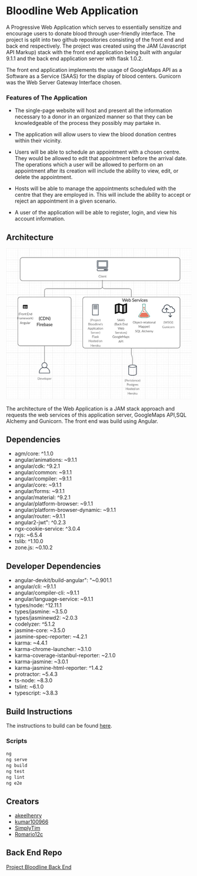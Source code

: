 # Bloodline Web Application
A Progressive Web Application which serves to essentially sensitize and encourage users to donate blood through user-friendly interface. The project is split into two github repositories consisting of the front end and back end respectively. The project was created using the JAM  (Javascript API Markup)  stack with the front end application being built with angular 9.1.1 and the back end application server with flask 1.0.2.

The front end application implements the usage of GoogleMaps API as a Software as a Service (SAAS) for the display of blood centers. Gunicorn was the Web Server Gateway Interface chosen.

### Features of The Application

* The single-page website will host and present all the information necessary to a donor in an organized manner so that they can be knowledgeable of the process they possibly may partake in. 

* The application will allow users to view the blood donation centres within their vicinity.

* Users will be able to schedule an appointment with a chosen centre. They would be allowed to edit that appointment before the arrival date. The operations which a user will be allowed to perform on an appointment after its creation will include the ability to view, edit, or delete the appointment. 

* Hosts will be able to manage the appointments scheduled with the centre that they are employed in. This will include the ability to accept or reject an appointment in a given scenario. 

* A user of the application will be able to register, login,  and view his account information. 

## Architecture
![arcitecture img](https://github.com/SimplyTim/Bloodline-Web-App/blob/master/WhatsApp%20Image%202020-05-12%20at%208.22.36%20PM.jpeg)

The architecture of the Web Application is a JAM stack approach and requests the web services of this application server, GoogleMaps API,SQL Alchemy and Gunicorn. The front end was build using Angular.



## Dependencies
* agm/core: ^1.1.0
* angular/animations: ~9.1.1
* angular/cdk: ^9.2.1
* angular/common: ~9.1.1
* angular/compiler: ~9.1.1
* angular/core: ~9.1.1
* angular/forms: ~9.1.1
* angular/material: ^9.2.1
* angular/platform-browser: ~9.1.1
* angular/platform-browser-dynamic: ~9.1.1
* angular/router: ~9.1.1
* angular2-jwt": ^0.2.3
* ngx-cookie-service: ^3.0.4
* rxjs: ~6.5.4
* tslib: ^1.10.0
* zone.js: ~0.10.2

## Developer Dependencies
* angular-devkit/build-angular": "~0.901.1
* angular/cli: ~9.1.1
* angular/compiler-cli: ~9.1.1
* angular/language-service: ~9.1.1
* types/node: ^12.11.1
* types/jasmine: ~3.5.0
* types/jasminewd2: ~2.0.3
* codelyzer: ^5.1.2
* jasmine-core: ~3.5.0
* jasmine-spec-reporter: ~4.2.1
* karma: ~4.4.1
* karma-chrome-launcher: ~3.1.0
* karma-coverage-istanbul-reporter: ~2.1.0
* karma-jasmine: ~3.0.1
* karma-jasmine-html-reporter: ^1.4.2
* protractor: ~5.4.3
* ts-node: ~8.3.0
* tslint: ~6.1.0
* typescript: ~3.8.3
   
    

## Build Instructions
The instructions to build can be found [here](https://github.com/kumar100966/BloodLine/tree/master/Bloodline#bloodline).

### Scripts
```
ng
ng serve
ng build
ng test
ng lint
ng e2e
```


## Creators
* [akeelhenry](https://github.com/akeelhenry)
* [kumar100966](https://github.com/kumar100966)
* [SimplyTim](https://github.com/SimplyTim)
* [Romario12c](https://github.com/Romario12c)


## Back End Repo
[Project Bloodline Back End](https://github.com/SimplyTim/Bloodline-Web-App)
